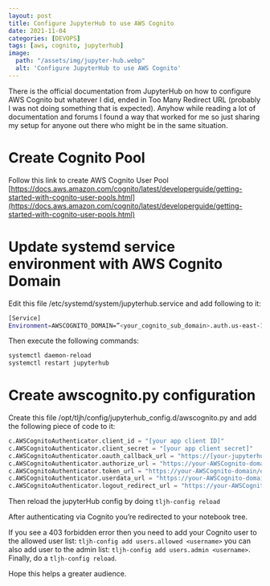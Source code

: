 ```yaml
---
layout: post
title: Configure JupyterHub to use AWS Cognito
date: 2021-11-04
categories: [DEVOPS]
tags: [aws, cognito, jupyterhub]
image:
  path: "/assets/img/jupyter-hub.webp"
  alt: 'Configure JupyterHub to use AWS Cognito'
---
```

There is the official documentation from JupyterHub on how to configure AWS Cognito but whatever I did, ended in Too Many Redirect URL (probably I was not doing something that is expected). Anyhow while reading a lot of documentation and forums I found a way that worked for me so just sharing my setup for anyone out there who might be in the same situation.

# Create Cognito Pool

Follow this link to create AWS Cognito User Pool  
[https://docs.aws.amazon.com/cognito/latest/developerguide/getting-started-with-cognito-user-pools.html](https://docs.aws.amazon.com/cognito/latest/developerguide/getting-started-with-cognito-user-pools.html)

# Update systemd service environment with AWS Cognito Domain

Edit this file /etc/systemd/system/jupyterhub.service and add following to it:

```bash
[Service]  
Environment=AWSCOGNITO_DOMAIN=”<your_cognito_sub_domain>.auth.us-east-1.amazoncognito.com”
```
Then execute the following commands:
```bash
systemctl daemon-reload
systemctl restart jupyterhub
```
# Create awscognito.py configuration

Create this file /opt/tljh/config/jupyterhub_config.d/awscognito.py and add the following piece of code to it:

```python
c.AWSCognitoAuthenticator.client_id = "[your app client ID]"
c.AWSCognitoAuthenticator.client_secret = "[your app client secret]"
c.AWSCognitoAuthenticator.oauth_callback_url = "https://[your-jupyterhub-host]/hub/oauth_callback"
c.AWSCognitoAuthenticator.authorize_url = "https://your-AWSCognito-domain/oauth2/authorize"
c.AWSCognitoAuthenticator.token_url = "https://your-AWSCognito-domain/oauth2/token"
c.AWSCognitoAuthenticator.userdata_url = "https://your-AWSCognito-domain/oauth2/userInfo"
c.AWSCognitoAuthenticator.logout_redirect_url = "https://your-AWSCognito-domain/oauth2/logout"
```

Then reload the jupyterHub config by doing  `tljh-config reload`

After authenticating via Cognito you’re redirected to your notebook tree.

If you see a 403 forbidden error then you need to add your Cognito user to the allowed user list:  `tljh-config add users.allowed <username>`  you can also add user to the admin list:  `tljh-config add users.admin <username>`. 
Finally, do a  `tljh-config reload`.

Hope this helps a greater audience.
